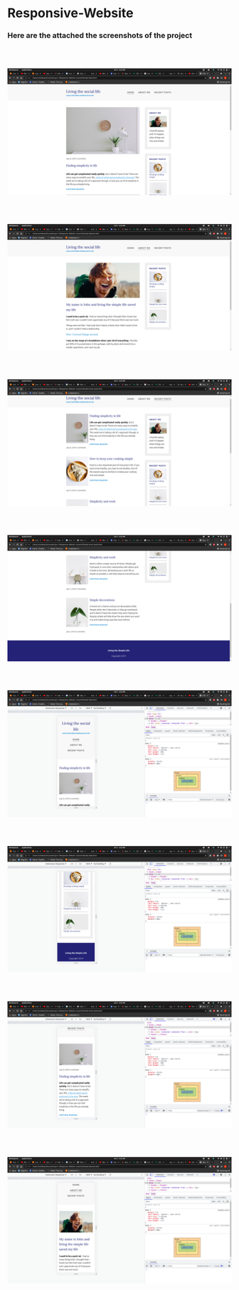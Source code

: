 # Responsive-Website    

### Here are the attached the screenshots of the project

<br><br>

<img src="./images/img1.png">

<br><br>

<img src="./images/img2.png">

<br><br>

<img src="./images/img3.png">

<br><br>

<img src="./images/img4.png">

<br><br>

<img src="./images/img5.png">

<br><br>

<img src="./images/img6.png">

<br><br>

<img src="./images/img7.png">

<br><br>

<img src="./images/img8.png">